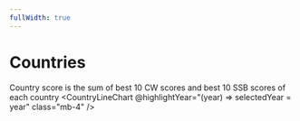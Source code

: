 ```yaml
---
fullWidth: true
---
```


<script setup lang="ts">
import { ref } from 'vue';
import CountryLineChart from '@/components/CountryLineChart.vue'
import CountryMapChart from '@/components/CountryMapChart.vue'
import Listbox from '@/theme/Listbox.vue'
import CountriesTable from '@/components/CountriesTable.vue'

import { data as results } from "@/results.data";

const availableYears = Object.keys(results).map(Number)  
const selectedYear = ref<number>(Math.max(...availableYears));
</script>

# Countries

Country score is the sum of best 10 CW scores and best 10 SSB scores of each country
<CountryLineChart @highlightYear="(year) => selectedYear = year" class="mb-4" />

<CountryMapChart :selectedYear="selectedYear" />

<Listbox v-model="selectedYear" :items="availableYears" class="w-28 sm:w-24 my-4" />

<CountriesTable :year="selectedYear" />
